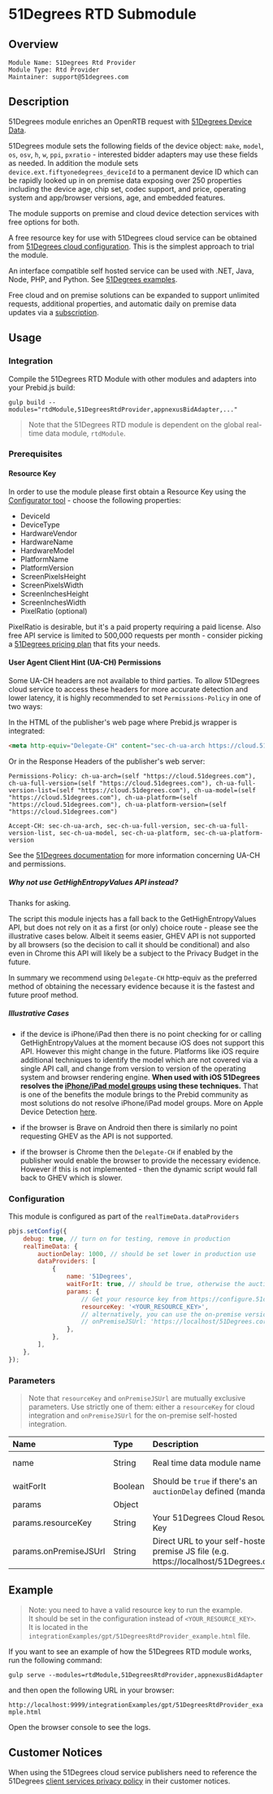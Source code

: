# 51Degrees RTD Submodule

## Overview

    Module Name: 51Degrees Rtd Provider
    Module Type: Rtd Provider
    Maintainer: support@51degrees.com

## Description

51Degrees module enriches an OpenRTB request with [51Degrees Device Data](https://51degrees.com/documentation/index.html).

51Degrees module sets the following fields of the device object: `make`, `model`, `os`, `osv`, `h`, `w`, `ppi`, `pxratio` - interested bidder adapters may use these fields as needed. In addition the module sets `device.ext.fiftyonedegrees_deviceId` to a permanent device ID which can be rapidly looked up in on premise data exposing over 250 properties including the device age, chip set, codec support, and price, operating system and app/browser versions, age, and embedded features.

The module supports on premise and cloud device detection services with free options for both. 

A free resource key for use with 51Degrees cloud service can be obtained from [51Degrees cloud configuration](https://configure.51degrees.com/tWrhNfY6).  This is the simplest approach to trial the module.

An interface compatible self hosted service can be used with .NET, Java, Node, PHP, and Python.  See [51Degrees examples](https://51degrees.com/documentation/_examples__device_detection__getting_started__web__on_premise.html).

Free cloud and on premise solutions can be expanded to support unlimited requests, additional properties, and automatic daily on premise data updates via a [subscription](https://51degrees.com/pricing).

## Usage

### Integration

Compile the 51Degrees RTD Module with other modules and adapters into your Prebid.js build:

```
gulp build --modules="rtdModule,51DegreesRtdProvider,appnexusBidAdapter,..."  
```

> Note that the 51Degrees RTD module is dependent on the global real-time data module, `rtdModule`.

### Prerequisites

#### Resource Key
In order to use the module please first obtain a Resource Key using the [Configurator tool](https://configure.51degrees.com/tWrhNfY6) - choose the following properties:
* DeviceId
* DeviceType
* HardwareVendor
* HardwareName
* HardwareModel
* PlatformName 
* PlatformVersion
* ScreenPixelsHeight
* ScreenPixelsWidth
* ScreenInchesHeight
* ScreenInchesWidth
* PixelRatio (optional)

PixelRatio is desirable, but it's a paid property requiring a paid license.  Also free API service is limited to 500,000 requests per month - consider picking a [51Degrees pricing plan](https://51degrees.com/pricing) that fits your needs. 

#### User Agent Client Hint (UA-CH) Permissions

Some UA-CH headers are not available to third parties. To allow 51Degrees cloud service to access these headers for more accurate detection and lower latency, it is highly recommended to set `Permissions-Policy` in one of two ways:

In the HTML of the publisher's web page where Prebid.js wrapper is integrated:

```html
<meta http-equiv="Delegate-CH" content="sec-ch-ua-arch https://cloud.51degrees.com; sec-ch-ua-full-version https://cloud.51degrees.com; sec-ch-ua-full-version-list https://cloud.51degrees.com; sec-ch-ua-model https://cloud.51degrees.com; sec-ch-ua-platform https://cloud.51degrees.com; sec-ch-ua-platform-version https://cloud.51degrees.com"/>
```

Or in the Response Headers of the publisher's web server:

```http
Permissions-Policy: ch-ua-arch=(self "https://cloud.51degrees.com"), ch-ua-full-version=(self "https://cloud.51degrees.com"), ch-ua-full-version-list=(self "https://cloud.51degrees.com"), ch-ua-model=(self "https://cloud.51degrees.com"), ch-ua-platform=(self "https://cloud.51degrees.com"), ch-ua-platform-version=(self "https://cloud.51degrees.com")

Accept-CH: sec-ch-ua-arch, sec-ch-ua-full-version, sec-ch-ua-full-version-list, sec-ch-ua-model, sec-ch-ua-platform, sec-ch-ua-platform-version
```

See the [51Degrees documentation](https://51degrees.com/documentation/_device_detection__features__u_a_c_h__overview.html) for more information concerning UA-CH and permissions.

##### Why not use GetHighEntropyValues API instead? 
Thanks for asking.

The script this module injects has a fall back to the GetHighEntropyValues API, but does not rely on it as a first (or only) choice route - please see the illustrative cases below. Albeit it seems easier, GHEV API is not supported by all browsers (so the decision to call it should be conditional) and also even in Chrome this API will likely be a subject to the Privacy Budget in the future.

In summary we recommend using `Delegate-CH` http-equiv as the preferred method of obtaining the necessary evidence because it is the fastest and future proof method.

##### Illustrative Cases

* if the device is iPhone/iPad then there is no point checking for or calling GetHighEntropyValues at the moment because iOS does not support this API. However this might change in the future.  Platforms like iOS require additional techniques to identify the model which are not covered via a single API call, and change from version to version of the operating system and browser rendering engine. **When used with iOS 51Degrees resolves the [iPhone/iPad model groups](https://51degrees.com/documentation/4.4/_device_detection__features__apple_device_table.html) using these techniques.** That is one of the benefits the module brings to the Prebid community as most solutions do not resolve iPhone/iPad model groups. More on Apple Device Detection [here](https://51degrees.com/documentation/4.4/_device_detection__features__apple_detection.html).

* if the browser is Brave on Android then there is similarly no point requesting GHEV as the API is not supported.

* if the browser is Chrome then the `Delegate-CH` if enabled by the publisher would enable the browser to provide the necessary evidence. However if this is not implemented - then the dynamic script would fall back to GHEV which is slower.

### Configuration

This module is configured as part of the `realTimeData.dataProviders`

```javascript
pbjs.setConfig({
    debug: true, // turn on for testing, remove in production
    realTimeData: {
        auctionDelay: 1000, // should be set lower in production use
        dataProviders: [
            {
                name: '51Degrees',
                waitForIt: true, // should be true, otherwise the auctionDelay will be ignored
                params: {
                    // Get your resource key from https://configure.51degrees.com/tWrhNfY6 to connect to cloud.51degrees.com
                    resourceKey: '<YOUR_RESOURCE_KEY>',
                    // alternatively, you can use the on-premise version of the 51Degrees service and connect to your chosen end point
                    // onPremiseJSUrl: 'https://localhost/51Degrees.core.js'
                },
            },
        ],
    },
});
```

### Parameters 

> Note that `resourceKey` and `onPremiseJSUrl` are mutually exclusive parameters.  Use strictly one of them: either a `resourceKey` for cloud integration and `onPremiseJSUrl` for the on-premise self-hosted integration. 

| Name                  | Type    | Description                                                                                  | Default            |
|:----------------------|:--------|:---------------------------------------------------------------------------------------------|:-------------------|
| name                  | String  | Real time data module name                                                                   | Always '51Degrees' |
| waitForIt             | Boolean | Should be `true` if there's an `auctionDelay` defined (mandatory)                            | `false`            |
| params                | Object  |                                                                                              |                    |
| params.resourceKey    | String  | Your 51Degrees Cloud Resource Key                                                            |                    |
| params.onPremiseJSUrl | String  | Direct URL to your self-hosted on-premise JS file (e.g. https://localhost/51Degrees.core.js) |                    |

## Example 

> Note: you need to have a valid resource key to run the example.\
> It should be set in the configuration instead of `<YOUR_RESOURCE_KEY>`.\
> It is located in the `integrationExamples/gpt/51DegreesRtdProvider_example.html` file.

If you want to see an example of how the 51Degrees RTD module works,\
run the following command:

`gulp serve --modules=rtdModule,51DegreesRtdProvider,appnexusBidAdapter`

and then open the following URL in your browser:

`http://localhost:9999/integrationExamples/gpt/51DegreesRtdProvider_example.html`

Open the browser console to see the logs.

## Customer Notices

When using the 51Degrees cloud service publishers need to reference the 51Degrees [client services privacy policy](https://51degrees.com/terms/client-services-privacy-policy) in their customer notices.
